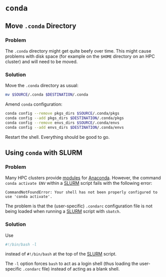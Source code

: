 # `conda`

## Move `.conda` Directory

### Problem

The `.conda` directory might get quite beefy over time. This might cause problems with disk space (for example on the `$HOME` directory on an HPC cluster) and will need to be moved.

### Solution

Move the `.conda` directory as usual:

```bash
mv $SOURCE/.conda $DESTINATION/.conda
```

Amend `conda` configuration:

```bash
conda config --remove pkgs_dirs $SOURCE/.conda/pkgs
conda config --add pkgs_dirs $DESTINATION/.conda/pkgs
conda config --remove envs_dirs $SOURCE/.conda/envs
conda config --add envs_dirs $DESTINATION/.conda/envs
```

Restart the shell. Everything should be good to go.

## Using `conda` with SLURM

### Problem

Many HPC clusters provide [modules] for [Anaconda]. However, the command `conda activate ENV` within a [SLURM] script fails with the following error:

```text
CommandNotFoundError: Your shell has not been properly configured to use 'conda activate'.
```

The problem is that the (user-specific) `.condarc` configuration file is not being loaded when running a [SLURM] script with `sbatch`.

### Solution

Use

```bash
#!/bin/bash -l
```

instead of `#!/bin/bash` at the top of the [SLURM] script. 

The `-l` option forces `bash` to act as a login shell (thus loading the user-specific `.condarc` file) instead of acting as a blank shell.

[modules]: http://modules.sourceforge.net/
[Anaconda]: https://www.anaconda.com/
[SLURM]: https://slurm.schedmd.com/
